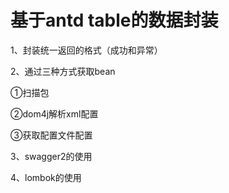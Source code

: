 # 基于antd table的数据封装
1、封装统一返回的格式（成功和异常）

2、通过三种方式获取bean

  ①扫描包
  
  ②dom4j解析xml配置
  
  ③获取配置文件配置

3、swagger2的使用

4、lombok的使用
  
